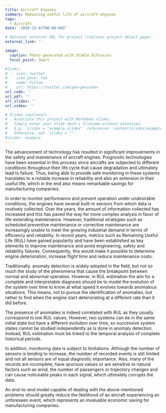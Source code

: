 ```yaml
---
title: Aircraft Engines
summary: Remaining useful life of aircraft engines
tags:
  - Aircraft
date: '2020-12-01T00:00:00Z'

# Optional external URL for project (replaces project detail page).
external_link: ''

image:
  caption: Photo generated with Stable Difussion
  focal_point: Smart

#links:
#  - icon: twitter
#    icon_pack: fab
#    name: Follow
#    url: https://twitter.com/georgecushen
url_code: ''
url_pdf: ''
url_slides: ''
url_video: ''

# Slides (optional).
#   Associate this project with Markdown slides.
#   Simply enter your slide deck's filename without extension.
#   E.g. `slides = "example-slides"` references `content/slides/example-slides.md`.
#   Otherwise, set `slides = ""`.
#slides: example
---
```


The advancement of technology has resulted in significant improvements in the safety and maintenance of aircraft engines. Prognostic technologies have been essential in this process since aircrafts are subjected to different conditions throughout their life cycle that cause degradation and ultimately lead to failure. Thus, being able to provide safe monitoring in these systems translates to a notable increase in reliability and also an extension in their useful life, which in the end also means remarkable savings for manufacturing companies.

In order to monitor performance and prevent operation under undesirable conditions, the engines have several built-in sensors from which data is routinely collected. Over the years, the amount of information collected has increased and this has paved the way for more complex analysis in favor of life-extending maintenance. However, traditional strategies such as scheduled preventive maintenance or corrective maintenance are increasingly unable to meet the growing industrial demand in terms of efficiency and reliability. In recent years, metrics such as Remaining Useful Life (RUL) have gained popularity and have been established as key elements to improve maintenance and avoid engineering, safety and reliability failures. Consequently, this would make it possible to determine engine deterioration, increase flight time and reduce maintenance costs.

Traditionally. anomaly detection is widely adopted in the field, but not so much the study of the phenomena that cause the breakpoint between normal and abnormal operation. However, in RUL estimation the aim for a complete and interpretable diagnosis should be to model the evolution of the system over time to know at what speed it evolves towards anomalous situations. This means, not to pursue the identification of anomalies, but rather to find when the engine start deteriorating at a different rate than it did before.

The presence of anomalies is indeed correlated with RUL as they usually correspond to low RUL values. However, two systems can be in the same initial state but have a different evolution over time, so successive system states cannot be studied independently as is done in anomaly detection. Instead, RUL estimation must be linked to the temporal analysis of complete historical periods.

In addition, monitoring data is subject to limitations. Although the number of sensors is tending to increase, the number of recorded events is still limited and not all sensors are of equal diagnostic importance. Also, many of the records are incomplete, have spurious values or are sensitive to natural factors such as wind, the number of passengers or trajectory changes and can cause noticeable peaks in each signal, which ultimately corrupts the data.

An end-to-end model capable of dealing with the above-mentioned problems should greatly reduce the likelihood of an aircraft experiencing an unforeseen event, which represents an invaluable economic saving for manufacturing companies.